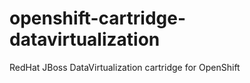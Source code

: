openshift-cartridge-datavirtualization
======================================

RedHat JBoss DataVirtualization cartridge for OpenShift
